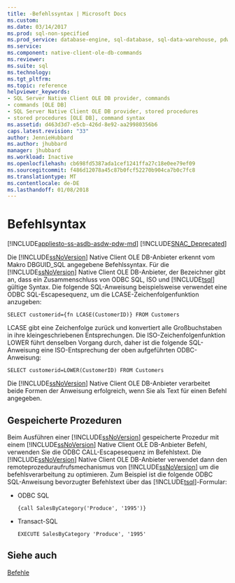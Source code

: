 ```yaml
---
title: -Befehlssyntax | Microsoft Docs
ms.custom: 
ms.date: 03/14/2017
ms.prod: sql-non-specified
ms.prod_service: database-engine, sql-database, sql-data-warehouse, pdw
ms.service: 
ms.component: native-client-ole-db-commands
ms.reviewer: 
ms.suite: sql
ms.technology: 
ms.tgt_pltfrm: 
ms.topic: reference
helpviewer_keywords:
- SQL Server Native Client OLE DB provider, commands
- commands [OLE DB]
- SQL Server Native Client OLE DB provider, stored procedures
- stored procedures [OLE DB], command syntax
ms.assetid: d463d3d7-e5cb-426d-8e92-aa29980356b6
caps.latest.revision: "33"
author: JennieHubbard
ms.author: jhubbard
manager: jhubbard
ms.workload: Inactive
ms.openlocfilehash: cb698fd5387ada1cef1241ffa27c18e0ee79ef09
ms.sourcegitcommit: f486d12078a45c87b0fcf52270b904ca7b0c7fc8
ms.translationtype: MT
ms.contentlocale: de-DE
ms.lasthandoff: 01/08/2018
---
```

# <a name="command-syntax"></a>Befehlsyntax
[!INCLUDE[appliesto-ss-asdb-asdw-pdw-md](../../includes/appliesto-ss-asdb-asdw-pdw-md.md)]
[!INCLUDE[SNAC_Deprecated](../../includes/snac-deprecated.md)]

  Die [!INCLUDE[ssNoVersion](../../includes/ssnoversion-md.md)] Native Client OLE DB-Anbieter erkennt vom Makro DBGUID_SQL angegebene Befehlssyntax. Für die [!INCLUDE[ssNoVersion](../../includes/ssnoversion-md.md)] Native Client OLE DB-Anbieter, der Bezeichner gibt an, dass ein Zusammenschluss von ODBC SQL, ISO und [!INCLUDE[tsql](../../includes/tsql-md.md)] gültige Syntax. Die folgende SQL-Anweisung beispielsweise verwendet eine ODBC SQL-Escapesequenz, um die LCASE-Zeichenfolgenfunktion anzugeben:  
  
```  
SELECT customerid={fn LCASE(CustomerID)} FROM Customers  
```  
  
 LCASE gibt eine Zeichenfolge zurück und konvertiert alle Großbuchstaben in ihre kleingeschriebenen Entsprechungen. Die ISO-Zeichenfolgenfunktion LOWER führt denselben Vorgang durch, daher ist die folgende SQL-Anweisung eine ISO-Entsprechung der oben aufgeführten ODBC-Anweisung:  
  
```  
SELECT customerid=LOWER(CustomerID) FROM Customers  
```  
  
 Die [!INCLUDE[ssNoVersion](../../includes/ssnoversion-md.md)] Native Client OLE DB-Anbieter verarbeitet beide Formen der Anweisung erfolgreich, wenn Sie als Text für einen Befehl angegeben.  
  
## <a name="stored-procedures"></a>Gespeicherte Prozeduren  
 Beim Ausführen einer [!INCLUDE[ssNoVersion](../../includes/ssnoversion-md.md)] gespeicherte Prozedur mit einem [!INCLUDE[ssNoVersion](../../includes/ssnoversion-md.md)] Native Client OLE DB-Anbieter Befehl, verwenden Sie die ODBC CALL-Escapesequenz im Befehlstext. Die [!INCLUDE[ssNoVersion](../../includes/ssnoversion-md.md)] Native Client OLE DB-Anbieter verwendet dann den remoteprozeduraufrufsmechanismus von [!INCLUDE[ssNoVersion](../../includes/ssnoversion-md.md)] um die befehlsverarbeitung zu optimieren. Zum Beispiel ist die folgende ODBC SQL-Anweisung bevorzugter Befehlstext über das [!INCLUDE[tsql](../../includes/tsql-md.md)]-Formular:  
  
-   ODBC SQL  
  
    ```  
    {call SalesByCategory('Produce', '1995')}  
    ```  
  
-   Transact-SQL  
  
    ```  
    EXECUTE SalesByCategory 'Produce', '1995'  
    ```  
  
## <a name="see-also"></a>Siehe auch  
 [Befehle](../../relational-databases/native-client-ole-db-commands/commands.md)  
  
  
